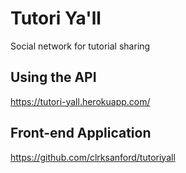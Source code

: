 # Tutori Ya'll
Social network for tutorial sharing

## Using the API
https://tutori-yall.herokuapp.com/

## Front-end Application
https://github.com/clrksanford/tutoriyall
